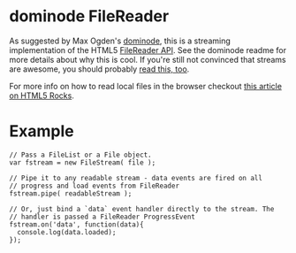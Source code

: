 # dominode FileReader

As suggested by Max Ogden's
[dominode](https://github.com/maxogden/dominode/), this is a streaming
implementation of the HTML5 [FileReader
API](http://www.w3.org/TR/FileAPI/#FileReader-interface). See the
dominode readme for more details about why this is cool. If you're still
not convinced that streams are awesome, you should
probably [read this, too](http://maxogden.com/node-streams).

For more info on how to read local files in the browser checkout [this article on
HTML5 Rocks](http://www.html5rocks.com/en/tutorials/file/dndfiles/).

# Example

    // Pass a FileList or a File object.
    var fstream = new FileStream( file );

    // Pipe it to any readable stream - data events are fired on all
    // progress and load events from FileReader
    fstream.pipe( readableStream );

    // Or, just bind a `data` event handler directly to the stream. The
    // handler is passed a FileReader ProgressEvent
    fstream.on('data', function(data){
      console.log(data.loaded);
    });


